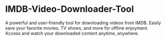 # IMDB-Video-Downloader-Tool
A powerful and user-friendly tool for downloading videos from IMDB. Easily save your favorite movies, TV shows, and more for offline enjoyment. Access and watch your downloaded content anytime, anywhere.
